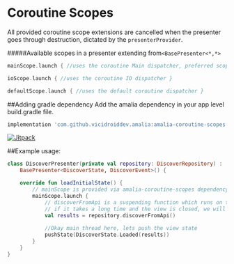 # Coroutine Scopes

All provided coroutine scope extensions are cancelled when the presenter goes through destruction, dictated by the `presenterProvider`.

#####Available scopes in a presenter extending from`<BasePresenter<*,*>`

```kotlin
mainScope.launch { //uses the coroutine Main dispatcher, preferred scope for presenters } 

ioScope.launch { //uses the coroutine IO dispatcher } 

defaultScope.launch { //uses the default coroutine dispatcher } 
```

##Adding gradle dependency
Add the amalia dependency in your app level build.gradle file.

```groovy
implementation 'com.github.vicidroiddev.amalia:amalia-coroutine-scopes:{latest_version}@aar'
```
[![Jitpack](https://jitpack.io/v/vicidroiddev/amalia.svg)](https://jitpack.io/#vicidroiddev/amalia)

##Example usage:

```kotlin
class DiscoverPresenter(private val repository: DiscoverRepository) :
    BasePresenter<DiscoverState, DiscoverEvent>() {

    override fun loadInitialState() {
        // mainScope is provided via amalia-coroutine-scopes dependency
        mainScope.launch {
            // discoverFromApi is a suspending function which runs on the io dispatcher
            // if it takes a long time and the view is closed, we will automatically call cancel() on the scope.
            val results = repository.discoverFromApi()
            
            //Okay main thread here, lets push the view state
            pushState(DiscoverState.Loaded(results))
        }
    }
}
```